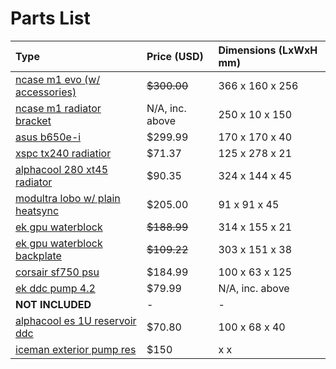 # Parts List

Type|Price (USD)|Dimensions (LxWxH mm)
:---|:---|:---
[ncase m1 evo (w/ accessories)](https://ncased.com/collections/m1evo/products/m1evo-angled-kit-black-color) | ~~$300.00~~ | 366 x 160 x 256
[ncase m1 radiator bracket]() | N/A, inc. above | 250 x 10 x 150
[asus b650e-i](https://rog.asus.com/us/motherboards/rog-strix/rog-strix-b650e-i-gaming-wifi-model/) | $299.99 | 170 x 170 x 40
[xspc tx240 radiatior](https://www.xs-pc.com/radiators-tx-series/tx240-ultrathin-radiator) | $71.37 | 125 x 278 x 21 
[alphacool 280 xt45 radiator](https://shop.alphacool.com/en/shop/radiators/280mm/14169-alphacool-nexxxos-xt45-full-copper-280mm-radiator) | $90.35 | 324 x 144 x 45
[modultra lobo w/ plain heatsync](https://modultra.com/shop/ols/products/modultra-pump-block-plain-heatsink-combo) | $205.00 | 91 x 91 x 45
[ek gpu waterblock](https://www.ekwb.com/shop/ek-quantum-vector-ftw3-rtx-3080-3090-d-rgb-nickel-acetal) | ~~$188.99~~ | 314 x 155 x 21
[ek gpu waterblock backplate](https://www.ekwb.com/shop/ek-quantum-vector-ftw3-rtx-3080-3090-active-backplate-acetal) | ~~$109.22~~ | 303 x 151 x 38
[corsair sf750 psu](https://www.corsair.com/us/en/p/psu/cp-9020186-na/sf-series-sf750-750-watt-80-plus-platinum-certified-high-performance-sfx-psu-cp-9020186-na) | $184.99 | 100 x 63 x 125
[ek ddc pump 4.2](https://modultra.com/shop/ols/products/ddc-4-2) | $79.99 | N/A, inc. above
**NOT INCLUDED** | - | -
[alphacool es 1U reservoir ddc](https://shop.alphacool.com/en/shop/reservoirs-distro-plates/other-reservoirs/15377-alphacool-es-reservoir-1u-ddc-version?currency=3) | $70.80 | 100 x 68 x 40
[iceman exterior pump res](https://www.icemancooler.com/page84.html?product_id=228&_l=en) | $150 | x x 
